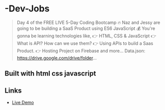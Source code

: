 # -Dev-Jobs

> Day 4 of the FREE LIVE 5-Day Coding Bootcamp 🔥
> Naz and Jessy are going to be building a SaaS Product using ES6 JavaScript 💰
> You're gonna be learning technologies like,
> 👉 HTML, CSS & JavaScript
> 👉 What is API? How can we use them?
> 👉 Using APIs to build a Saas Product.
> 👉 Hosting Project on Firebase
> and more...
> Data.json: https://drive.google.com/drive/folder...


##  Built with html css javascript


## Links

-   [Live Demo](https://debthedev.github.io/-Dev-Jobs/)
